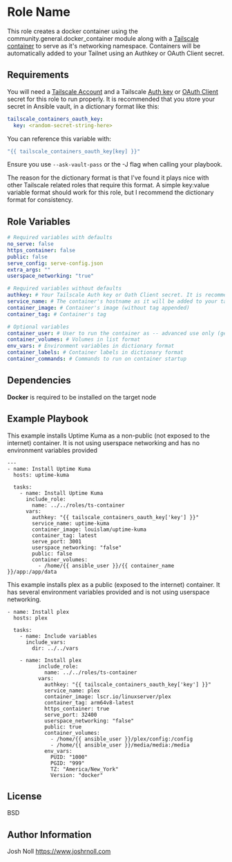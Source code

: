 Role Name
=========

This role creates a docker container using the community.general.docker_container module along with a [Tailscale container](https://tailscale.com/blog/docker-tailscale-guide) to serve as it's networking namespace. Containers will be automatically added to your Tailnet using an Authkey or OAuth Client secret. 

Requirements
------------

You will need a [Tailscale Account](https://tailscale.com/) and a Tailscale [Auth key](https://tailscale.com/kb/1085/auth-keys) or [OAuth Client](https://tailscale.com/kb/1215/oauth-clients) secret for this role to run properly. It is recommended that you store your secret in Ansible vault, in a dictionary format like this:

```YAML
tailscale_containers_oauth_key:
  key: <random-secret-string-here>
```

You can reference this variable with:
```YAML
"{{ tailscale_containers_oauth_key[key] }}"
```

Ensure you use ```--ask-vault-pass``` or the -J flag when calling your playbook. 

The reason for the dictionary format is that I've found it plays nice with other Tailscale related roles that require this format. A simple key:value variable format should work for this role, but I recommend the dictionary format for consistency. 

Role Variables
--------------
```YAML
# Required variables with defaults
no_serve: false
https_container: false
public: false
serve_config: serve-config.json
extra_args: ""
userspace_networking: "true"

# Required variables without defaults
authkey: # Your Tailscale Auth key or Oath Client secret. It is recommended to use Ansible vault for this. 
service_name: # The container's hostname as it will be added to your tailnet. This will also be used to create a sub-directory on the host for bind mounts. This sub-directory will be in the {{ ansible_user }}'s home directory.
container_image: # Container's image (without tag appended)
container_tag: # Container's tag

# Optional variables 
container_user: # User to run the container as -- advanced use only (generally not used)
container_volumes: # Volumes in list format
env_vars: # Environment variables in dictionary format
container_labels: # Container labels in dictionary format
container_commands: # Commands to run on container startup
```

Dependencies
------------
**Docker** is required to be installed on the target node


Example Playbook
----------------

This example installs Uptime Kuma as a non-public (not exposed to the internet) container. It is not using userspace networking and has no environment variables provided
```
---
- name: Install Uptime Kuma
  hosts: uptime-kuma

  tasks:  
    - name: Install Uptime Kuma 
      include_role:
        name: ../../roles/ts-container
      vars:
        authkey: "{{ tailscale_containers_oauth_key['key'] }}"
        service_name: uptime-kuma
        container_image: louislam/uptime-kuma
        container_tag: latest
        serve_port: 3001
        userspace_networking: "false"
        public: false
        container_volumes:
          - /home/{{ ansible_user }}/{{ container_name }}/app:/app/data
```
This example installs plex as a public (exposed to the internet) container. It has several environment variables provided and is not using userspace networking. 
```
- name: Install plex
  hosts: plex

  tasks:
    - name: Include variables
      include_vars: 
        dir: ../../vars

    - name: Install plex
          include_role:
            name: ../../roles/ts-container
          vars:
            authkey: "{{ tailscale_containers_oauth_key['key'] }}"
            service_name: plex
            container_image: lscr.io/linuxserver/plex
            container_tag: arm64v8-latest
            https_container: true
            serve_port: 32400
            userspace_networking: "false"
            public: true
            container_volumes:
              - /home/{{ ansible_user }}/plex/config:/config
              - /home/{{ ansible_user }}/media/media:/media
            env_vars:
              PUID: "1000"
              PGID: "999"
              TZ: "America/New_York"
              Version: "docker"
```

License
-------

BSD

Author Information
------------------

Josh Noll
https://www.joshrnoll.com
